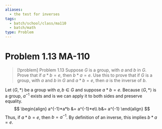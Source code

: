```yaml
---
aliases:
  - the test for inverses
tags:
  - batch/school/class/ma110
  - batch/math
type: Problem
---
```

# Problem 1.13 MA-110

> [!problem] Problem 1.13
> Suppose $G$ is a group, with $a$ and $b$ in $G$. Prove that if $a*b=e$, then $b*a=e$. Use this to prove that if $G$ is a group, with $a$ and $b$ in $G$ and $a*b=e$, then $a$ is the inverse of $b$.

Let $\langle G, *\rangle$ be a group with $a,b \in G$ and suppose $a*b = e$. Because $\langle G,*\rangle$ is a group, $a^{-1}$ exists and is we can apply it to both sides and preserve equality.
$$
\begin{align}
a^{-1}*a*b &= a^{-1}*e\\
b&= a^{-1}
\end{align}
$$
Thus, if $a*b=e$, then $b=a^{-1}$. By definition of an inverse, this implies $b*a=e$.
